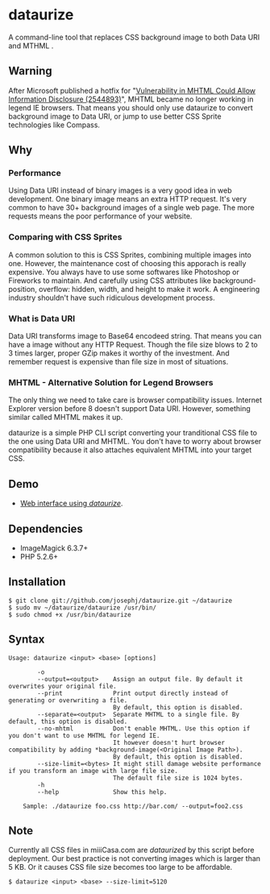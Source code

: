 # dataurize

A command-line tool that replaces CSS background image to both Data URI and MTHML .

## Warning

After Microsoft published a hotfix for "[Vulnerability in MHTML Could Allow Information Disclosure (2544893)](http://technet.microsoft.com/en-us/security/bulletin/ms11-037)", MHTML became no longer working in legend IE browsers. That means you should only use dataurize to convert background image to Data URI, or jump to use better CSS Sprite technologies like Compass.

## Why 

### Performance

Using Data URI instead of binary images is a very good idea in web development. One binary image means an extra HTTP request. It's very common to have 30+ background images of a single web page. The more requests means the poor performance of your website. 

### Comparing with CSS Sprites

A common solution to this is CSS Sprites, combining multiple images into one. However, the maintenance cost of choosing this apporach is really expensive. You always have to use some softwares like Photoshop or Fireworks to maintain.
And carefully using CSS attributes like background-position, overflow: hidden, width, and height to make it work. A engineering industry shouldn't have such ridiculous development process.

### What is Data URI

Data URI transforms image to Base64 encodeed string. That means you can have a image without any HTTP Request. Though the file size blows to 2 to 3 times larger, proper GZip makes it worthy of the investment. And remember request is expensive than file size in most of situations.

### MHTML - Alternative Solution for Legend Browsers

The only thing we need to take care is browser compatibility issues. Internet Explorer version before 8 doesn't support Data URI. However, something similar called MHTML makes it up.

dataurize is a simple PHP CLI script converting your tranditional CSS file to 
the one using Data URI and MHTML.  You don't have to worry about browser compatibility because it also attaches equivalent MHTML into your target CSS.

## Demo

* [Web interface using *dataurize*](http://josephj.com/lab/dataurize/web/demo.php).

## Dependencies

* ImageMagick 6.3.7+
* PHP 5.2.6+

## Installation

```
$ git clone git://github.com/josephj/dataurize.git ~/dataurize
$ sudo mv ~/dataurize/dataurize /usr/bin/
$ sudo chmod +x /usr/bin/dataurize
```

## Syntax

```
Usage: dataurize <input> <base> [options]

        -o
        --output=<output>    Assign an output file. By default it overwrites your original file.
        --print              Print output directly instead of generating or overwriting a file.
                             By default, this option is disabled.
        --separate=<output>  Separate MHTML to a single file. By default, this option is disabled.
        --no-mhtml           Don't enable MHTML. Use this option if you don't want to use MHTML for legend IE.
                             It however doesn't hurt browser compatibility by adding *background-image(<Original Image Path>).
                             By default, this option is disabled.
        --size-limit=<bytes> It might still damage website performance if you transform an image with large file size.
                             The default file size is 1024 bytes.
        -h
        --help               Show this help.

    Sample: ./dataurize foo.css http://bar.com/ --output=foo2.css
```

## Note

Currently all CSS files in miiiCasa.com are *dataurized* by this script before deployment. Our best practice is not converting images which is larger than 5 KB.
Or it causes CSS file size becomes too large to be affordable.

```
$ dataurize <input> <base> --size-limit=5120
```
